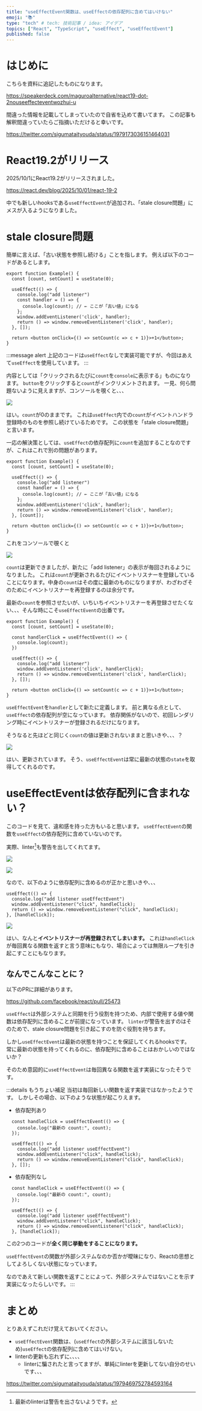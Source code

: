 ```yaml
---
title: "useEffectEvent関数は、useEffectの依存配列に含めてはいけない"
emoji: "📚"
type: "tech" # tech: 技術記事 / idea: アイデア
topics: ["React", "TypeScript", "useEffect", "useEffectEvent"]
published: false
---
```


# はじめに

こちらを資料に追記したものになります。

https://speakerdeck.com/maguroalternative/react19-dot-2nouseeffecteventwozhui-u

間違った情報を記載してしまっていたので自省を込めて書いてます。
この記事も解釈間違っていたらご指摘いただけると幸いです。

https://twitter.com/sigumataityouda/status/1979173036151464031

# React19.2がリリース

2025/10/1にReact19.2がリリースされました。

https://react.dev/blog/2025/10/01/react-19-2

中でも新しいhooksである`useEffectEvent`が追加され、「stale closure問題」にメスが入るようになりました。

# stale closure問題

簡単に言えば、「古い状態を参照し続ける」ことを指します。
例えば以下のコードがあるとします。

```tsx
export function Example() {
  const [count, setCount] = useState(0);

  useEffect(() => {
    console.log("add listener")
    const handler = () => {
      console.log(count); // ← ここが「古い値」になる
    };
    window.addEventListener('click', handler);
    return () => window.removeEventListener('click', handler);
  }, []);
  
  return <button onClick={() => setCount(c => c + 1)}>+1</button>;
}
```

:::message alert
上記のコードは`useEffect`なしで実装可能ですが、今回はあえて`useEffect`を使用しています。
:::

内容としては「クリックされるたびに`count`を`console`に表示する」ものになります。
`button`をクリックすると`count`がインクリメントされます。
一見、何ら問題ないように見えますが、コンソールを覗くと、、、

![](https://storage.googleapis.com/zenn-user-upload/95d36289b145-20251031.png)

はい。`count`が0のままです。
これは`useEffect`内での`count`がイベントハンドラ登録時のものを参照し続けているためです。
この状態を「stale closure問題」と言います。

一応の解決策としては、`useEffect`の依存配列に`count`を追加することなのですが、これはこれで別の問題があります。

```tsx
export function Example() {
  const [count, setCount] = useState(0);

  useEffect(() => {
    console.log("add listener")
    const handler = () => {
      console.log(count); // ← ここが「古い値」になる
    };
    window.addEventListener('click', handler);
    return () => window.removeEventListener('click', handler);
  }, [count]);
  
  return <button onClick={() => setCount(c => c + 1)}>+1</button>;
}
```

これをコンソールで覗くと

![](https://storage.googleapis.com/zenn-user-upload/431ef1944cc7-20251031.png)

`count`は更新できましたが、新たに「add listener」の表示が毎回されるようになりました。
これは`count`が更新されるたびにイベントリスナーを登録していることになります。中身の`count`はその度に最新のものになりますが、わざわざそのためにイベントリスナーを再登録するのは余分です。

最新の`count`を参照させたいが、いちいちイベントリスナーを再登録させたくない、、、そんな時にこそ`useEffectEvent`の出番です。

```tsx
export function Example() {
  const [count, setCount] = useState(0);

  const handlerClick = useEffectEvent(() => {
    console.log(count);
  })

  useEffect(() => {
    console.log("add listener")
    window.addEventListener('click', handlerClick);
    return () => window.removeEventListener('click', handlerClick);
  }, []);
  
  return <button onClick={() => setCount(c => c + 1)}>+1</button>;
}
```

`useEffectEvent`を`handler`として新たに定義します。
前と異なる点として、`useEffect`の依存配列が空になっています。
依存関係がないので、初回レンダリング時にイベントリスナーが登録されるだけになります。

そうなると先ほどと同じく`count`の値は更新されないままと思いきや、、、？

![](https://storage.googleapis.com/zenn-user-upload/467de2ee1179-20251031.png)

はい、更新されています。
そう、`useEffectEvent`は常に最新の状態の`state`を取得してくれるのです。

# useEffectEventは依存配列に含まれない？

このコードを見て、違和感を持った方もいると思います。
`useEffectEvent`の関数を`useEffect`の依存配列に含めていないのです。

実際、linter[^1]も警告を出してくれてます。

![](https://storage.googleapis.com/zenn-user-upload/e7c4e02318d3-20251031.png)

![](https://storage.googleapis.com/zenn-user-upload/47fc1f864b4d-20251031.png)


なので、以下のように依存配列に含めるのが正かと思いきや、、、

```tsx
useEffect(() => {
  console.log("add listener useEffectEvent")
  window.addEventListener("click", handleClick);
  return () => window.removeEventListener("click", handleClick);
}, [handleClick]);
```

![](https://storage.googleapis.com/zenn-user-upload/eb5ae2189eb7-20251031.png)

はい、なんと**イベントリスナーが再登録されてしまいます。**
これは`handleClick`が毎回異なる関数を返すと言う意味にもなり、場合によっては無限ループを引き起こすことにもなります。

## なんでこんなことに？

以下のPRに詳細があります。

https://github.com/facebook/react/pull/25473

`useEffect`は外部システムと同期を行う役割を持つため、内部で使用する値や関数は依存配列に含めることが前提になっています。
`linter`が警告を出すのはそのためで、stale closure問題を引き起こすのを防ぐ役割を持ちます。

しかし`useEffectEvent`は最新の状態を持つことを保証してくれるhooksです。
常に最新の状態を持ってくれるのに、依存配列に含めることはおかしいのではないか？

そのため意図的に`useEffectEvent`は毎回異なる関数を返す実装になったそうです。

:::details もうちょい補足
当初は毎回新しい関数を返す実装ではなかったようです。
しかしその場合、以下のような状態が起こりえます。

- 依存配列あり
```tsx
  const handleClick = useEffectEvent(() => {
    console.log("最新の count:", count);
  });

  useEffect(() => {
    console.log("add listener useEffectEvent")
    window.addEventListener("click", handleClick);
    return () => window.removeEventListener("click", handleClick);
  }, []);
```

- 依存配列なし
```tsx
  const handleClick = useEffectEvent(() => {
    console.log("最新の count:", count);
  });

  useEffect(() => {
    console.log("add listener useEffectEvent")
    window.addEventListener("click", handleClick);
    return () => window.removeEventListener("click", handleClick);
  }, [handleClick]);
```

この2つのコードが**全く同じ挙動をすることになります。**

`useEffectEvent`の関数が外部システムなのか否かが曖昧になり、Reactの思想としてよろしくない状態になっています。

なのであえて新しい関数を返すことによって、外部システムではないことを示す実装になったらしいです。
:::

# まとめ

とりあえずこれだけ覚えておいてください。
- `useEffectEvent`関数は、(`useEffect`の外部システムに該当しないため)`useEffect`の依存配列に含めてはいけない。
- linterの更新も忘れずに、、、、
  - linterに騙されたと言ってますが、単純にlinterを更新してない自分のせいです、、、

https://twitter.com/sigumataityouda/status/1979469752784593164


[^1]: 最新のlinterは警告を出さないようです。

